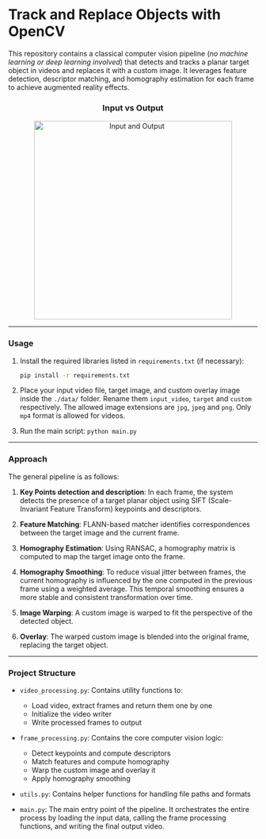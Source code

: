 # Track and Replace Objects with OpenCV
This repository contains a classical computer vision pipeline (*no machine learning or deep learning involved*) that detects and tracks a planar target object in videos and replaces it with a custom image. It leverages feature detection, descriptor matching, and homography estimation for each frame to achieve augmented reality effects.

<div align="center">
  <h3>Input vs Output</h3>
  <img src="./data/gifs/input_output.gif" width="400" alt="Input and Output">
</div>

---

### Usage

1. Install the required libraries listed in `requirements.txt` (if necessary):
      ```bash
      pip install -r requirements.txt
      ```

2. Place your input video file, target image, and custom overlay image inside the `./data/` folder. Rename them `input_video`, `target` and `custom` respectively. The allowed image extensions are `jpg`, `jpeg` and `png`. Only `mp4` format is allowed for videos.
3. Run the main script: `python main.py`

---

### Approach

The general pipeline is as follows:

1. **Key Points detection and description**:  In each frame, the system detects the presence of a target planar object using SIFT (Scale-Invariant Feature Transform) keypoints and descriptors.

2. **Feature Matching**:  FLANN-based matcher identifies correspondences between the target image and the current frame.

3. **Homography Estimation**:  Using RANSAC, a homography matrix is computed to map the target image onto the frame.

4. **Homography Smoothing**:  To reduce visual jitter between frames, the current homography is influenced by the one computed in the previous frame using a weighted average. This temporal smoothing ensures a more stable and consistent transformation over time.

5. **Image Warping**:  A custom image is warped to fit the perspective of the detected object.

6. **Overlay**:  The warped custom image is blended into the original frame, replacing the target object.


---

### Project Structure

- `video_processing.py`:  Contains utility functions to:
  - Load video, extract frames and return them one by one
  - Initialize the video writer
  - Write processed frames to output

- `frame_processing.py`:  Contains the core computer vision logic:
  - Detect keypoints and compute descriptors
  - Match features and compute homography
  - Warp the custom image and overlay it
  - Apply homography smoothing

- `utils.py`: Contains helper functions for handling file paths and formats

- `main.py`: The main entry point of the pipeline. It orchestrates the entire process by loading the input data, calling the frame processing functions, and writing the final output video.

